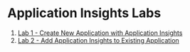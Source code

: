 # Application Insights Labs

1. [Lab 1 - Create New Application with Application Insights](https://github.com/rutzsco/ActivateAppInsightsWorkshop/blob/main/Introduction%20-%20Activate%20Azure%20with%20Application%20Insights.pdf)
2. [Lab 2 - Add Application Insights to Existing Application](https://github.com/rutzsco/ActivateAppInsightsWorkshop/blob/main/Activate%20Azure%20with%20Application%20Insights%20-%20Lab.pdf)

